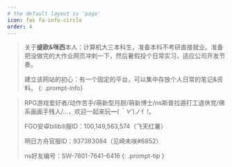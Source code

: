 ```yaml
---
# the default layout is 'page'
icon: fas fa-info-circle
order: 4
---
```

> 关于**缇欧&咪西**本人：计算机大三本科生，准备本科不考研直接就业。准备把没做完的大作业网页冲刺一下，然后暑假投个日常实习，适应公司开发节奏。
>
> 建立该网站的初心：有一个固定的平台，可以集中存放个人日常的笔记&资料。
{: .prompt-info}

> RPG游戏爱好者/动作苦手/萌新型月厨/萌新博士/ns<span class="heimu">斯普拉遁打工</span>退休党/佛系画画手残人/...，欢迎一起来玩━(*｀∀´*)ノ亻!。
>
> FGO安卓bilibili服ID：100,149,563,574（飞天红薯）
>
> 明日方舟官服ID：937383084（见崎未咲#6852）
> 
> ns好友编号：SW-7801-7641-6416
{: .prompt-tip }
